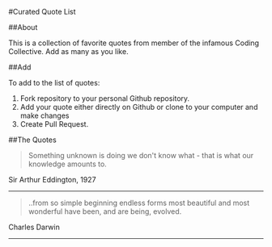 #Curated Quote List

##About

This is a collection of favorite quotes from member of the infamous Coding Collective. Add as many as you like.  

##Add

To add to the list of quotes:

1.  Fork repository to your personal Github repository.
2.  Add your quote either directly on Github or clone to your computer and make changes
3.  Create Pull Request. 

##The Quotes

> Something unknown is doing we don't know what - that is what our knowledge amounts to. 

Sir Arthur Eddington, 1927  

---

> ..from so simple beginning endless forms most beautiful and most wonderful have been, and are being, evolved.

Charles Darwin

---

